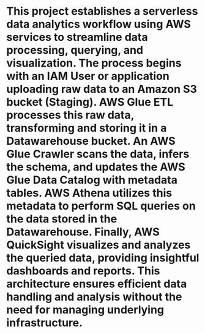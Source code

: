 # This project establishes a serverless data analytics workflow using AWS services to streamline data processing, querying, and visualization. The process begins with an IAM User or application uploading raw data to an Amazon S3 bucket (Staging). AWS Glue ETL processes this raw data, transforming and storing it in a Datawarehouse bucket. An AWS Glue Crawler scans the data, infers the schema, and updates the AWS Glue Data Catalog with metadata tables. AWS Athena utilizes this metadata to perform SQL queries on the data stored in the Datawarehouse. Finally, AWS QuickSight visualizes and analyzes the queried data, providing insightful dashboards and reports. This architecture ensures efficient data handling and analysis without the need for managing underlying infrastructure.
